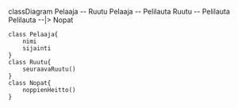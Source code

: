 
classDiagram
    Pelaaja -- Ruutu
    Pelaaja -- Pelilauta
    Ruutu -- Pelilauta
    Pelilauta --|> Nopat

    class Pelaaja{
        nimi
        sijainti
    }
    class Ruutu{
        seuraavaRuutu()
    }
    class Nopat{
        noppienHeitto()
    }